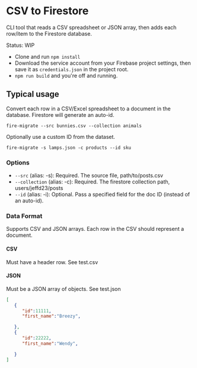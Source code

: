 # CSV to Firestore

CLI tool that reads a CSV spreadsheet or JSON array, then adds each row/item to the Firestore database. 

Status: WIP

- Clone and run `npm install`
- Download the service account from your Firebase project settings, then save it as `credentials.json` in the project root. 
- `npm run build` and you're off and running.

## Typical usage

Convert each row in a CSV/Excel spreadsheet to a document in the database. Firestore will generate an auto-id. 

`fire-migrate --src bunnies.csv --collection animals`

Optionally use a custom ID from the dataset. 

`fire-migrate -s lamps.json -c products --id sku` 

### Options

- `--src` (alias: -s): Required. The source file, path/to/posts.csv
- `--collection` (alias: -c): Required. The firestore collection path, users/jeffd23/posts
- `--id` (alias: -i): Optional. Pass a specified field for the doc ID (instead of an auto-id). 

### Data Format

Supports CSV and JSON arrays. Each row in the CSV should represent a document. 

#### CSV

Must have a header row. See test.csv

#### JSON

Must be a JSON array of objects. See test.json

```json
[  
   {  
      "id":11111,
      "first_name":"Breezy",

   },
   {  
      "id":22222,
      "first_name":"Wendy",

   }
]
```